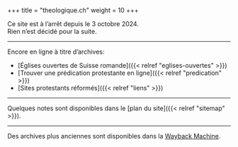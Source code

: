 +++
title = "theologique.ch"
weight = 10
+++

Ce site est à l’arrêt depuis le 3 octobre 2024.  
Rien n’est décidé pour la suite.

----
Encore en ligne à titre d’archives:

- [Églises ouvertes de Suisse romande]({{< relref "eglises-ouvertes" >}})
- [Trouver une prédication protestante en ligne]({{< relref "predication" >}})
- [Sites protestants réformés]({{< relref "liens" >}})


----

Quelques notes sont disponibles dans le [plan du site]({{< relref "sitemap" >}}).

----

Des archives plus anciennes sont disponibles dans la [Wayback Machine](https://web.archive.org/web/*/theologique.ch).